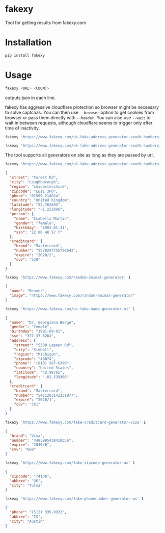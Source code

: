# fakexy

Tool for getting results from fakexy.com

# Installation

```bash
pip install fakexy
```

# Usage

```bash
fakexy <URL> <COUNT>
```

outputs json in each line.

fakexy has aggressive cloudflare protection so browser might be necessary to solve captchas. You can then use `--browser` option to get cookies from browser or pass them directly with `--header`. You can also use `--wait` to wait in between requests, although cloudflare seems to trigger only after time of inactivity.

```bash
fakexy 'https://www.fakexy.com/uk-fake-address-generator-south-humberside' 10 --browser firefox --wait 0.8

fakexy 'https://www.fakexy.com/uk-fake-address-generator-south-humberside' 10 -w 0.2 -H 'Cookie: cf_clearance=LybymVQ3ndsXXwa8Q7fkMWvIEfdr6vzkuZnXVmOnhSI-1753001875-1.2.1.1-8Q.LhRHXQV4EhrUx6j3BvZ7B8AIMjJ2EpdwcNcNToLnOTIVIoaJ1aaKkI4c4Q91.88xR0cyndUbGTuJb2XpjQnBegVi0dekwpfIeo5GbN8PKUzpCvDc9z57yaupYVegaiYVPUn7ONOue5d.ZemaHTR73xGUZYQdRyg3pzGX_pE8_6KfB_XjhAI4vIOClihjXn33bS4dDsE_.Pyd2Kwsb7Pfa3EvAR3Ulw1SZDAqBsfFwQF6NXX7WxwhkqyPPXKoT' -H 'User-Agent: Mozilla/5.0 (X11; Linux x86_64; rv:140.0) Gecko/20100101 Firefox/140.0'
```

The tool supports all generators on site as long as they are passed by url.

```bash
fakexy 'https://www.fakexy.com/uk-fake-address-generator-south-humberside' 1
```

```json
{
  "street": "Forest Rd",
  "city": "Loughborough",
  "region": "Leicestershire",
  "zipcode": "LE11 3HU",
  "phone": "01509 214624",
  "country": "United Kingdom",
  "latitude": "52.762695",
  "longitude": "-1.221896",
  "person": {
    "name": "Isabella Martin",
    "gender": "female",
    "birthday": "1993-01-31",
    "ssn": "ZZ 06 48 57 T"
  },
  "creditcard": {
    "brand": "Mastercard",
    "number": "5578297755756643",
    "expire": "2028/2",
    "cvv": "520"
  }
}
```

```bash
fakexy 'https://www.fakexy.com/random-animal-generator' 1
```

```json
{
  "name": "Beaver",
  "image": "https://www.fakexy.com/random-animal-generator"
}
```

```bash
fakexy 'https://www.fakexy.com/us-fake-name-generator-mi' 1
```

```json
{
  "name": "Dr. Georgiana Berge",
  "gender": "female",
  "birthday": "1991-09-01",
  "ssn": "377-37-6204",
  "address": {
    "street": "5388 Lapeer Rd",
    "city": "Kimball",
    "region": "Michigan",
    "zipcode": "48074",
    "phone": "(810) 987-6390",
    "country": "United States",
    "latitude": "42.98765",
    "longitude": "-82.539308"
  },
  "creditcard": {
    "brand": "Mastercard",
    "number": "5421293142231977",
    "expire": "2028/1",
    "cvv": "361"
  }
}
```

```bash
fakexy 'https://www.fakexy.com/fake-creditcard-generator-visa' 1
```

```json
{
  "brand": "Visa",
  "number": "4485995438410356",
  "expire": "2030/6",
  "cvv": "660"
}
```

```bash
fakexy 'https://www.fakexy.com/fake-zipcode-generator-us' 1
```

```json
{
  "zipcode": "74136",
  "abbrev": "OK",
  "city": "Tulsa"
}
```

```bash
fakexy 'https://www.fakexy.com/fake-phonenumber-generator-us' 1
```

```json
{
  "phone": "(512) 339-9922",
  "abbrev": "TX",
  "city": "Austin"
}
```
